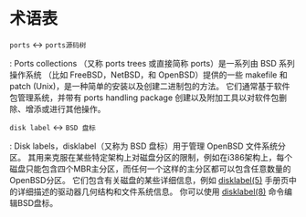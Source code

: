 # 术语表

`ports` <-> `ports源码树`

:   Ports collections （又称 ports trees 或直接简称 ports）是一系列由 BSD 系列操作系统
    （比如 FreeBSD，NetBSD，和 OpenBSD）提供的一些 makefile 和 patch (Unix)，是一种简单的安装以及创建二进制包的方法。
    它们通常基于软件包管理系统，并带有 ports handling package 创建以及附加工具以对软件包删除、增添或进行其他操作。

`disk label` <-> `BSD 盘标`

:   Disk labels，disklabel（又称为 BSD 盘标）用于管理 OpenBSD 文件系统分区。
    其用来克服在某些特定架构上对磁盘分区的限制，例如在i386架构上，每个磁盘只能包含四个MBR主分区，而任何一个这样的主分区都可以包含任意数量的OpenBSD分区。
    它们包含有关磁盘的某些详细信息，例如 [disklabel(5)](https://man.openbsd.org/disklabel.5) 手册页中的详细描述的驱动器几何结构和文件系统信息。
    你可以使用 [disklabel(8)](https://man.openbsd.org/disklabel) 命令编辑BSD盘标。
